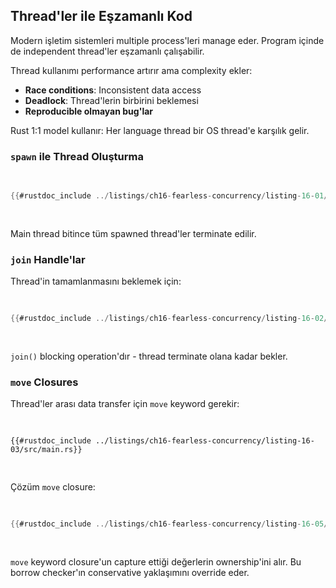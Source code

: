 ## Thread'ler ile Eşzamanlı Kod

Modern işletim sistemleri multiple process'leri manage eder. Program içinde de independent thread'ler eşzamanlı çalışabilir.

Thread kullanımı performance artırır ama complexity ekler:
- **Race conditions**: Inconsistent data access
- **Deadlock**: Thread'lerin birbirini beklemesi
- **Reproducible olmayan bug'lar**

Rust 1:1 model kullanır: Her language thread bir OS thread'e karşılık gelir.

### `spawn` ile Thread Oluşturma

<Listing number="16-1" file-name="src/main.rs" caption="Yeni thread oluşturma">

```rust
{{#rustdoc_include ../listings/ch16-fearless-concurrency/listing-16-01/src/main.rs}}
```

</Listing>

Main thread bitince tüm spawned thread'ler terminate edilir.

### `join` Handle'lar

Thread'in tamamlanmasını beklemek için:

<Listing number="16-2" file-name="src/main.rs" caption="`JoinHandle<T>` ile thread completion garantisi">

```rust
{{#rustdoc_include ../listings/ch16-fearless-concurrency/listing-16-02/src/main.rs}}
```

</Listing>

`join()` blocking operation'dır - thread terminate olana kadar bekler.

### `move` Closures

Thread'ler arası data transfer için `move` keyword gerekir:

<Listing number="16-3" file-name="src/main.rs" caption="Compile error - borrow checker">

```rust,ignore,does_not_compile
{{#rustdoc_include ../listings/ch16-fearless-concurrency/listing-16-03/src/main.rs}}
```

</Listing>

Çözüm `move` closure:

<Listing number="16-5" file-name="src/main.rs" caption="`move` ile ownership transfer">

```rust
{{#rustdoc_include ../listings/ch16-fearless-concurrency/listing-16-05/src/main.rs}}
```

</Listing>

`move` keyword closure'un capture ettiği değerlerin ownership'ini alır. Bu borrow checker'ın conservative yaklaşımını override eder.

[capture]: ch13-01-closures.html#capturing-the-environment-with-closures

